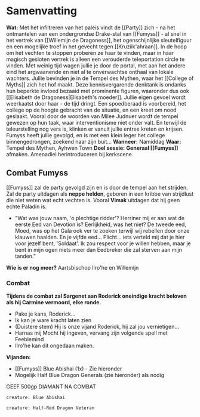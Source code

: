 # Samenvatting
**Wat:** Met het infiltreren van het paleis vindt de [[Party]] zich - na het ontmantelen van een ondergrondse Drake-stal van [[Fumyss]] - al snel in het vertrek van [[Willemijn de Dragoness]], het ogenschijnlijke sleutelfiguur en een mogelijke troef in het gevecht tegen [[Kruziik'ahraan]]. In de hoop om het vechten te stoppen proberen ze haar te vinden, maar in haar magisch gesloten vertrek is alleen een verouderde teleportation circle te vinden. Met weinig tijd wagen jullie je door de portal, met aan het andere eind het argwaanende en niet al te onverwachtse onthaal van lokale wachters. Jullie bevinden je in de Tempel des Mythen, waar het [[College of Myths]] zich het hof maakt. Deze kennisvergarende denktank is ondanks hun beperkte invloed bezaaid met prominente figuren, waaronder dus ook [[Elisabeth de Dragoness|Elisabeth's moeder]]. Jullie eigen gevoel wordt weerkaatst door haar - de tijd dringt. Een spoedberaad is voorbereid, het college op de hoogte gebracht van de situatie, en een kreet om nood geslaakt. Vooral door de woorden van Milee Judnuer wordt de tempel gewezen op hun taak, waar interventionisme niet onder valt. En terwijl de teleurstelling nog vers is, klinken er vanuit jullie entree kreten en krijsen. Fumyss heeft jullie gevolgd, en is met een klein leger het college binnengedrongen, zoekend naar zijn buit...
**Wanneer:** Namiddag
**Waar:** Tempel des Mythen, Ayhwen Town
**Doel sessie:** **Generaal [[Fumyss]]** afmaken. Amenadiel herintroduceren bij kerkscene. 

## Combat Fumyss
[[Fumyss]] zal de party gevolgd zijn en is door de tempel aan het strijden. 
Zal de party uitdagen als **neppe helden**, geboren in een kribbe van strijdlust die niet weten wat echt vechten is. Vooral **Vimak** uitdagen dat hij geen echte Paladin is.
- "Wat was jouw naam, 'o plechtige ridder'? Herriner mij er aan wat de eerste Eed van Devotion is? Eerlijkheid, was het niet? De tweede eed, Moed, was op het Gala ook ver te zoeken terwijl wij rebellen door onze klauwen haalden. En je vijfde eed... Plicht... iets verteld mij dat je hier voor jezelf bent, 'Soldaat'. Ik zou respect voor je willen hebben, maar je bent in mijn ogen niets meer dan Eedbreker die zal sterven aan mijn tanden."

**Wie is er nog meer?** Aartsbischop Ilro'he en Willemijn
### Combat
**Tijdens de combat zal Sargenet aan Roderick oneindige kracht beloven als hij Carmine vermoord, elke ronde.**
- Pake je kans, Roderick...
- Ik kan je ware kracht laten zien
- (Duistere stem) Hij is onze vijand Roderick, hij zal jou vernietigen...
- Harnas mij
Mocht hij ingeven, vervang zijn volgende spell met Feeblemind
- Ilro'he kan dit ongedaan maken.

**Vijanden:**
- [[Fumyss]] Blue Abishai (1x) - Zie hieronder
- Mogelijk Half Blue Dragon Generals (zie hieronder) als nodig

GEEF 500gp DIAMANT NA COMBAT


```statblock
creature: Blue Abishai
```


```statblock
creature: Half-Red Dragon Veteran
```